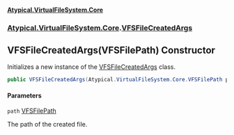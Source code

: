 #### [Atypical.VirtualFileSystem.Core](VirtualFileSystem.md 'VirtualFileSystem')
### [Atypical.VirtualFileSystem.Core](VirtualFileSystem.md#Atypical.VirtualFileSystem.Core 'Atypical.VirtualFileSystem.Core').[VFSFileCreatedArgs](VFSFileCreatedArgs.md 'Atypical.VirtualFileSystem.Core.VFSFileCreatedArgs')

## VFSFileCreatedArgs(VFSFilePath) Constructor

Initializes a new instance of the [VFSFileCreatedArgs](VFSFileCreatedArgs.md 'Atypical.VirtualFileSystem.Core.VFSFileCreatedArgs') class.

```csharp
public VFSFileCreatedArgs(Atypical.VirtualFileSystem.Core.VFSFilePath path);
```
#### Parameters

<a name='Atypical.VirtualFileSystem.Core.VFSFileCreatedArgs.VFSFileCreatedArgs(Atypical.VirtualFileSystem.Core.VFSFilePath).path'></a>

`path` [VFSFilePath](VFSFilePath.md 'Atypical.VirtualFileSystem.Core.VFSFilePath')

The path of the created file.
